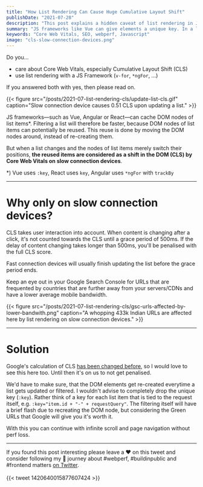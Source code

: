 ```yaml
---
title: "How List Rendering Can Cause Huge Cumulative Layout Shift"
publishDate: "2021-07-28"
description: "This post explains a hidden caveat of list rendering in JavaScript frameworks in term of CLS."
summary: "JS frameworks like Vue can give elements a unique key. In a list rendering they might be able to reuse these keyed list items, when the list is changing. The already created DOM nodes don't need to be recreated. This is a great performance gain. But when a list changes and the nodes merely switch their position, the keyed items can be considered as a shift in the DOM (CLS) by Core Web Vitals on slow connection devices."
keywords: "Core Web Vitals, SEO, webperf, Javascript"
image: "cls-slow-connection-devices.png"
---
```


Do you...
- care about Core Web Vitals, especially Cumulative Layout Shift (CLS)
- use list rendering with a JS Framework (`v-for`, `*ngFor`, ...)

If you answered both with yes, then please read on.

{{< figure src="/posts/2021-07-list-rendering-cls/update-list-cls.gif" caption="Slow connection device causes 0.51 CLS upon updating a list." >}}

JS frameworks—such as Vue, Angular or React—can cache DOM nodes of list items*. Filtering a list will therefore be faster, because DOM nodes of list items can potentially be reused. This reuse is done by moving the DOM nodes around, instead of re-creating them.

But when a list changes and the nodes of list items merely switch their positions, **the reused items are considered as a shift in the DOM (CLS) by Core Web Vitals on slow connection devices**.

*) Vue uses `:key`, React uses `key`, Angular uses `*ngFor` with `trackBy`

---

# Why only on slow connection devices?

CLS takes user interaction into account. When content is changing after a click, it's not counted towards the CLS until a grace period of 500ms. If the delay of content changing takes longer than 500ms, you'll be penalised with the full CLS score. 

Fast connection devices will usually finish updating the list before the grace period ends.

Keep an eye out in your Google Search Console for URLs that are frequented by countries that are further away from your servers/CDNs and have a lower average mobile bandwidth.

{{< figure src="/posts/2021-07-list-rendering-cls/gsc-urls-affected-by-lower-bandwith.png" caption="A whopping 433k Indian URLs are affected here by list rendering on slow connection devices." >}}

---

# Solution

Google's calculation of CLS [has been changed before](https://web.dev/evolving-cls/), so I would love to see this here too. Until then it's on us to not get penalised.

We'd have to make sure, that the DOM elements get re-created everytime a list gets updated or filtered. I wouldn't advise to completely drop the unique key (`:key`). Rather think of a key for each list item that is tied to the request itself, e.g. `:key="item.id + "-" + requestQuery"`. The filtering itself will have a brief flash due to recreating the DOM node, but considering the Green URLs that Google will give you it's worth it. 

With this you can continue with infinite scroll and page navigation without perf loss.

---

If you found this post interesting please leave a ❤️ on this tweet and consider following my 🎢 journey about #webperf, #buildinpublic and #frontend matters [on Twitter](https://twitter.com/zwacky).
<br /><br />
{{< tweet 1420640015877607424 >}}
